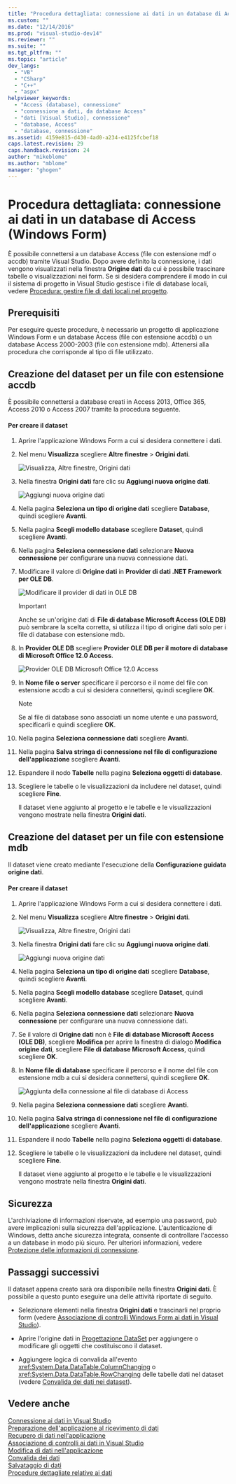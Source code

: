 ```yaml
---
title: "Procedura dettagliata: connessione ai dati in un database di Access (Windows Form) | Microsoft Docs"
ms.custom: ""
ms.date: "12/14/2016"
ms.prod: "visual-studio-dev14"
ms.reviewer: ""
ms.suite: ""
ms.tgt_pltfrm: ""
ms.topic: "article"
dev_langs: 
  - "VB"
  - "CSharp"
  - "C++"
  - "aspx"
helpviewer_keywords: 
  - "Access (database), connessione"
  - "connessione a dati, da database Access"
  - "dati [Visual Studio], connessione"
  - "database, Access"
  - "database, connessione"
ms.assetid: 4159e815-d430-4ad0-a234-e4125fcbef18
caps.latest.revision: 29
caps.handback.revision: 24
author: "mikeblome"
ms.author: "mblome"
manager: "ghogen"
---
```

# Procedura dettagliata: connessione ai dati in un database di Access (Windows Form)
È possibile connettersi a un database Access \(file con estensione mdf o accdb\) tramite Visual Studio.  Dopo avere definito la connessione, i dati vengono visualizzati nella finestra **Origine dati** da cui è possibile trascinare tabelle o visualizzazioni nei form.  Se si desidera comprendere il modo in cui il sistema di progetto in Visual Studio gestisce i file di database locali, vedere [Procedura: gestire file di dati locali nel progetto](../data-tools/how-to-manage-local-data-files-in-your-project.md).  
  
## Prerequisiti  
 Per eseguire queste procedure, è necessario un progetto di applicazione Windows Form e un database Access \(file con estensione accdb\) o un database Access 2000\-2003 \(file con estensione mdb\).  Attenersi alla procedura che corrisponde al tipo di file utilizzato.  
  
## Creazione del dataset per un file con estensione accdb  
 È possibile connettersi a database creati in Access 2013, Office 365, Access 2010 o Access 2007 tramite la procedura seguente.  
  
#### Per creare il dataset  
  
1.  Aprire l'applicazione Windows Form a cui si desidera connettere i dati.  
  
2.  Nel menu **Visualizza** scegliere **Altre finestre** \> **Origini dati**.  
  
     ![Visualizza, Altre finestre, Origini dati](~/data-tools/media/viewdatasources.png "ViewDataSources")  
  
3.  Nella finestra **Origini dati** fare clic su **Aggiungi nuova origine dati**.  
  
     ![Aggiungi nuova origine dati](~/data-tools/media/dataaddnewdatasource.png "dataAddNewDataSource")  
  
4.  Nella pagina **Seleziona un tipo di origine dati** scegliere **Database**, quindi scegliere **Avanti**.  
  
5.  Nella pagina **Scegli modello database** scegliere **Dataset**, quindi scegliere **Avanti**.  
  
6.  Nella pagina **Seleziona connessione dati** selezionare **Nuova connessione** per configurare una nuova connessione dati.  
  
7.  Modificare il valore di **Origine dati** in **Provider di dati .NET Framework per OLE DB**.  
  
     ![Modificare il provider di dati in OLE DB](../data-tools/media/datachangedatasourceoledb.png "dataChangeDataSourceOLEDB")  
  
    > [!IMPORTANT]
    >  Anche se un'origine dati di **File di database Microsoft Access \(OLE DB\)** può sembrare la scelta corretta, si utilizza il tipo di origine dati solo per i file di database con estensione mdb.  
  
8.  In **Provider OLE DB** scegliere **Provider OLE DB per il motore di database di Microsoft Office 12.0 Access**.  
  
     ![Provider OLE DB Microsoft Office 12.0 Access](../data-tools/media/dataoledbprovideroffice12access.png "dataOLEDBProviderOffice12Access")  
  
9. In **Nome file o server** specificare il percorso e il nome del file con estensione accdb a cui si desidera connettersi, quindi scegliere **OK**.  
  
    > [!NOTE]
    >  Se al file di database sono associati un nome utente e una password, specificarli e quindi scegliere **OK**.  
  
10. Nella pagina **Seleziona connessione dati** scegliere **Avanti**.  
  
11. Nella pagina  **Salva stringa di connessione nel file di configurazione dell'applicazione** scegliere **Avanti**.  
  
12. Espandere il nodo **Tabelle** nella pagina **Seleziona oggetti di database**.  
  
13. Scegliere le tabelle o le visualizzazioni da includere nel dataset, quindi scegliere **Fine**.  
  
     Il dataset viene aggiunto al progetto e le tabelle e le visualizzazioni vengono mostrate nella finestra **Origini dati**.  
  
## Creazione del dataset per un file con estensione mdb  
 Il dataset viene creato mediante l'esecuzione della **Configurazione guidata origine dati**.  
  
#### Per creare il dataset  
  
1.  Aprire l'applicazione Windows Form a cui si desidera connettere i dati.  
  
2.  Nel menu **Visualizza** scegliere **Altre finestre** \> **Origini dati**.  
  
     ![Visualizza, Altre finestre, Origini dati](~/data-tools/media/viewdatasources.png "ViewDataSources")  
  
3.  Nella finestra **Origini dati** fare clic su **Aggiungi nuova origine dati**.  
  
     ![Aggiungi nuova origine dati](~/data-tools/media/dataaddnewdatasource.png "dataAddNewDataSource")  
  
4.  Nella pagina **Seleziona un tipo di origine dati** scegliere **Database**, quindi scegliere **Avanti**.  
  
5.  Nella pagina **Scegli modello database** scegliere **Dataset**, quindi scegliere **Avanti**.  
  
6.  Nella pagina **Seleziona connessione dati** selezionare **Nuova connessione** per configurare una nuova connessione dati.  
  
7.  Se il valore di **Origine dati** non è **File di database Microsoft Access \(OLE DB\)**, scegliere **Modifica** per aprire la finestra di dialogo **Modifica origine dati**, scegliere **File di database Microsoft Access**, quindi scegliere **OK**.  
  
8.  In **Nome file di database** specificare il percorso e il nome del file con estensione mdb a cui si desidera connettersi, quindi scegliere **OK**.  
  
     ![Aggiunta della connessione al file di database di Access](../data-tools/media/dataaddconnectionaccessmdb.png "dataAddConnectionAccessMDB")  
  
9. Nella pagina **Seleziona connessione dati** scegliere **Avanti**.  
  
10. Nella pagina  **Salva stringa di connessione nel file di configurazione dell'applicazione** scegliere **Avanti**.  
  
11. Espandere il nodo **Tabelle** nella pagina **Seleziona oggetti di database**.  
  
12. Scegliere le tabelle o le visualizzazioni da includere nel dataset, quindi scegliere **Fine**.  
  
     Il dataset viene aggiunto al progetto e le tabelle e le visualizzazioni vengono mostrate nella finestra **Origini dati**.  
  
## Sicurezza  
 L'archiviazione di informazioni riservate, ad esempio una password, può avere implicazioni sulla sicurezza dell'applicazione.  L'autenticazione di Windows, detta anche sicurezza integrata, consente di controllare l'accesso a un database in modo più sicuro.  Per ulteriori informazioni, vedere [Protezione delle informazioni di connessione](../Topic/Protecting%20Connection%20Information.md).  
  
## Passaggi successivi  
 Il dataset appena creato sarà ora disponibile nella finestra **Origini dati**.  È possibile a questo punto eseguire una delle attività riportate di seguito.  
  
-   Selezionare elementi nella finestra **Origini dati** e trascinarli nel proprio form \(vedere [Associazione di controlli Windows Form ai dati in Visual Studio](../data-tools/bind-windows-forms-controls-to-data-in-visual-studio.md)\).  
  
-   Aprire l'origine dati in [Progettazione DataSet](../data-tools/creating-and-editing-typed-datasets.md) per aggiungere o modificare gli oggetti che costituiscono il dataset.  
  
-   Aggiungere logica di convalida all'evento <xref:System.Data.DataTable.ColumnChanging> o <xref:System.Data.DataTable.RowChanging> delle tabelle dati nel dataset \(vedere [Convalida dei dati nei dataset](../data-tools/validate-data-in-datasets.md)\).  
  
## Vedere anche  
 [Connessione ai dati in Visual Studio](../data-tools/connecting-to-data-in-visual-studio.md)   
 [Preparazione dell'applicazione al ricevimento di dati](../Topic/Preparing%20Your%20Application%20to%20Receive%20Data.md)   
 [Recupero di dati nell'applicazione](../data-tools/fetching-data-into-your-application.md)   
 [Associazione di controlli ai dati in Visual Studio](../data-tools/bind-controls-to-data-in-visual-studio.md)   
 [Modifica di dati nell'applicazione](../data-tools/editing-data-in-your-application.md)   
 [Convalida dei dati](../Topic/Validating%20Data.md)   
 [Salvataggio di dati](../data-tools/saving-data.md)   
 [Procedure dettagliate relative ai dati](../Topic/Data%20Walkthroughs.md)